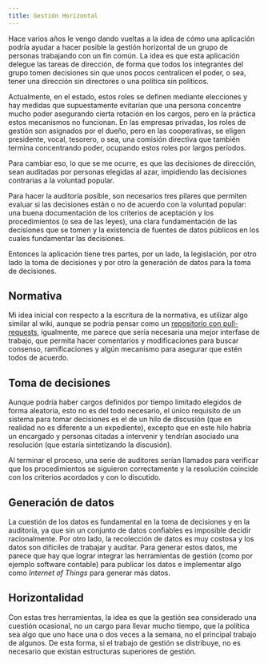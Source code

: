 ```yaml
---
title: Gestión Horizontal
---
```


Hace varios años le vengo dando vueltas a la idea de cómo una aplicación podría
ayudar a hacer posible la gestión horizontal de un grupo de personas trabajando
con un fin común. La idea es que esta aplicación delegue las tareas de
dirección, de forma que todos los integrantes del grupo tomen decisiones sin
que unos pocos centralicen el poder, o sea, tener una dirección sin directores
o una política sin políticos.

Actualmente, en el estado, estos roles se definen mediante elecciones y hay
medidas que supuestamente evitarían que una persona concentre mucho poder
asegurando cierta rotación en los cargos, pero en la práctica estos mecanismos
no funcionan. En las empresas privadas, los roles de gestión son asignados por
el dueño, pero en las cooperativas, se eligen presidente, vocal, tesorero, o
sea, una comisión directiva que también termina concentrando poder, ocupando
estos roles por largos períodos.

Para cambiar eso, lo que se me ocurre, es que las decisiones de dirección, sean
auditadas por personas elegidas al azar, impidiendo las decisiones contrarias a
la voluntad popular.

Para hacer la auditoría posible, son necesarios tres pilares que permiten
evaluar si las decisiones están o no de acuerdo con la voluntad popular: una
buena documentación de los criterios de aceptación y los procedimientos (o sea
de las leyes), una clara fundamentación de las decisiones que se tomen y la
existencia de fuentes de datos públicos en los cuales fundamentar las
decisiones.

Entonces la aplicación tiene tres partes, por un lado, la legislación, por otro
lado la toma de decisiones y por otro la generación de datos para la toma de
decisiones.

## Normativa

Mi idea inicial con respecto a la escritura de la normativa, es utilizar algo
similar al wiki, aunque se podría pensar como un [repositorio con
pull-requests][1], igualmente, me parece que sería necesaria una mejor
interfase de trabajo, que permita hacer comentarios y modificaciones para
buscar consenso, ramificaciones y algún mecanismo para asegurar que estén
todos de acuerdo.

 [1]: https://github.com/github/site-policy

## Toma de decisiones

Aunque podría haber cargos definidos por tiempo limitado elegidos de forma
aleatoria, esto no es del todo necesario, el único requisito de un sistema para
tomar decisiones es el de un hilo de discusión (que en realidad no es diferente
a un expediente), excepto que en este hilo habría un encargado y personas
citadas a intervenir y tendrían asociado una resolución (que estaría
sintetizando la discusión).

Al terminar el proceso, una serie de auditores serían llamados para verificar
que los procedimientos se siguieron correctamente y la resolución coincide con
los criterios acordados y con lo discutido.

## Generación de datos

La cuestión de los datos es fundamental en la toma de decisiones y en la
auditoría, ya que sin un conjunto de datos confiables es imposible decidir
racionalmente. Por otro lado, la recolección de datos es muy costosa y los
datos son difíciles de trabajar y auditar. Para generar estos datos, me parece
que hay que lograr integrar las herramientas de gestión (como por ejemplo
software contable) para publicar los datos e implementar algo como _Internet of
Things_ para generar más datos.

## Horizontalidad

Con estas tres herramientas, la idea es que la gestión sea considerado
una cuestión ocasional, no un cargo para llevar mucho tiempo, que la política
sea algo que uno hace una o dos veces a la semana, no el principal trabajo de
algunos. De esta forma, si el trabajo de gestión se distribuye, no es necesario
que existan estructuras superiores de gestión.
